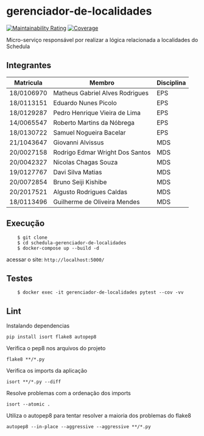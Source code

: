 # gerenciador-de-localidades
[![Maintainability Rating](https://sonarcloud.io/api/project_badges/measure?project=fga-eps-mds_2022-1-schedula-gerenciador-de-localidades&metric=sqale_rating)](https://sonarcloud.io/summary/new_code?id=fga-eps-mds_2022-1-schedula-gerenciador-de-localidades)
[![Coverage](https://sonarcloud.io/api/project_badges/measure?project=fga-eps-mds_2022-1-schedula-gerenciador-de-localidades&metric=coverage)](https://sonarcloud.io/summary/new_code?id=fga-eps-mds_2022-1-schedula-gerenciador-de-localidades) 

Micro-serviço responsável por realizar a lógica relacionada a localidades do Schedula


## Integrantes

| Matricula  | Membro                          | Disciplina |
|------------|---------------------------------|------------|
| 18/0106970 | Matheus Gabriel Alves Rodrigues | EPS        |
| 18/0113151 | Eduardo Nunes Picolo            | EPS        |
| 18/0129287 | Pedro Henrique Vieira de Lima   | EPS        |
| 14/0065547 | Roberto Martins da Nóbrega      | EPS        |
| 18/0130722 | Samuel Nogueira Bacelar         | EPS        |
| 21/1043647 | Giovanni Alvissus               | MDS        |
| 20/0027158 | Rodrigo Edmar Wright Dos Santos | MDS        |
| 20/0042327 | Nicolas Chagas Souza            | MDS        |
| 19/0127767 | Davi Silva Matias               | MDS        |
| 20/0072854 | Bruno Seiji Kishibe             | MDS        |
| 20/2017521 | Algusto Rodrigues Caldas        | MDS        |
| 18/0113496 | Guilherme de Oliveira Mendes    | MDS        |

## Execução

```
    $ git clone
    $ cd schedula-gerenciador-de-localidades
    $ docker-compose up --build -d
```
acessar o site: `http://localhost:5000/`

## Testes
    
```
    $ docker exec -it gerenciador-de-localidades pytest --cov -vv
```

## Lint

Instalando dependencias

```
pip install isort flake8 autopep8
```

Verifica o pep8 nos arquivos do projeto
``` 
flake8 **/*.py
``` 
Verifica os imports da aplicação
``` 
isort **/*.py --diff
``` 
Resolve problemas com a ordenação dos imports
``` 
isort --atomic .
```
Utiliza o autopep8 para tentar resolver a maioria dos problemas do flake8
``` 
autopep8 --in-place --aggressive --aggressive **/*.py
```
